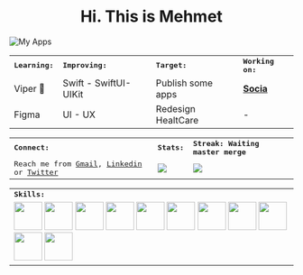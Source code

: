 <h1 align=center> Hi. This is Mehmet </h1>

![My Apps](https://user-images.githubusercontent.com/74152011/178023507-9f7e35a1-5955-4da8-b93d-8afe5f2328f6.png)

<table>
    <tr>
        <td colspan="2">
        <strong><samp>Learning:</samp></strong>
        </td>
        <td colspan="2">
        <strong><samp>Improving:</samp></strong>
        </td>
        <td colspan="2">
        <strong><samp>Target:</samp></strong>
        </td>
        <td colspan="2">
        <strong><samp>Working on:</samp></strong>
        </td>
    </tr>
    <tr>
        <td colspan="2">
        Viper 🐍
        </td>
        <td colspan="2">
        Swift - SwiftUI- UIKit
        </td>
        <td colspan="2">
        Publish some apps
        </td>
        <td colspan="2">
        <a href="https://github.com/devmehmetates/Socia"><strong>Socia</strong></a>
        </td>
    </tr>
    <tr>
        <td colspan="2">
        Figma
        </td>
        <td colspan="2">
        UI - UX
        </td>
        <td colspan="2">
        Redesign HealtCare
        </td>
        <td colspan="2">
        -
        </td>
    </tr>
</table>

<table>
    <tr>
        <td colspan="4">
        <strong><samp>Connect:</samp></strong>
        </td>
        <td colspan="2">
        <strong><samp>Stats:</samp></strong>
        </td>
        <td colspan="2">
        <strong><samp>Streak: Waiting master merge </samp></strong>
        </td>
    </tr>
    <tr>
        <td colspan="4" rowspan="2">
        <samp>Reach me from <a href="mailto:devmehmetates@gmail.com">Gmail</a>, <a href=https://www.linkedin.com/in/devmehmetates>Linkedin</a> or <a href=https://twitter.com/devmehmetates>Twitter</a></samp>
        </td>
        <td colspan="2" rowspan="2">
        <a href="https://github-readme-stats.vercel.app/api?username=devmehmetates&count_private=true&hide_border=true&show_icons=true&theme=dracula">
        <img src="https://github-readme-stats.vercel.app/api?username=devmehmetates&count_private=true&hide_border=true&show_icons=true&theme=dracula">
        </a>
        </td>
        <td colspan="2" rowspan="2">
        <a href="https://github-readme-streak-stats.herokuapp.com/?user=devmehmetates&hide_border=true&theme=dracula">
        <img src="https://github-readme-streak-stats.herokuapp.com/?user=devmehmetates&hide_border=true&theme=dracula">
        </a>
        </td>
    </tr>
</table>

<table>
    <tr>
        <td colspan="8">
        <strong><samp>Skills:</samp></strong>
        </td>
    </tr>
        <tr>
        <td colspan="8">
        <a href="https://developer.apple.com/swift/"><img src="https://img.icons8.com/color/480/000000/swift.png" width=50></a>
        <a href="https://developer.apple.com/xcode/swiftui/"><img src="https://img.icons8.com/color/480/000000/swiftui.png" width=50></a>
        <a href="https://developer.apple.com/xcode/"><img src="https://img.icons8.com/color/480/000000/xcode.png" width=50></a>
        <a href="https://dart.dev/"><img src="https://img.icons8.com/color/480/000000/dart.png" width=50></a>
        <a href="https://flutter.dev/"><img src="https://img.icons8.com/color/480/000000/flutter.png" width=50></a>
        <a href="https://code.visualstudio.com/"><img src="https://img.icons8.com/color/480/000000/visual-studio-code-2019.png" width=50></a>
        <a href="https://developer.android.com/studio"><img src="https://img.icons8.com/color/480/000000/android-studio.png" width=50></a>
        <a href="https://www.figma.com/"><img src="https://img.icons8.com/color/480/000000/figma.png" width=50></a>
        <a href="https://www.adobe.com/tr/products/xd.html"><img src="https://img.icons8.com/color/480/000000/adobe-xd--v1.png" width=50></a>
        <a href="https://git-scm.com/"><img src="https://img.icons8.com/color/480/000000/git.png" width=50></a>
        <a href="https://firebase.google.com/"><img src="https://img.icons8.com/color/480/000000/firebase.png" width=50></a>
        </td>
    </tr>
</table>

